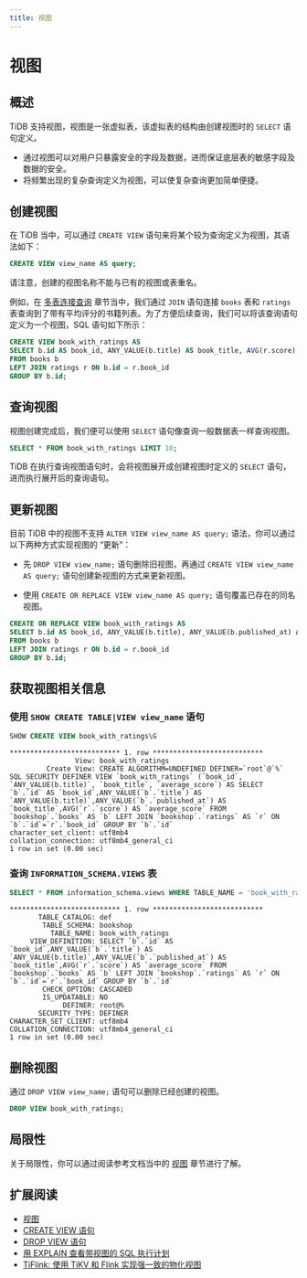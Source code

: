 ```yaml
---
title: 视图
---
```


# 视图

## 概述

TiDB 支持视图，视图是一张虚拟表，该虚拟表的结构由创建视图时的 `SELECT` 语句定义。

- 通过视图可以对用户只暴露安全的字段及数据，进而保证底层表的敏感字段及数据的安全。
- 将频繁出现的复杂查询定义为视图，可以使复杂查询更加简单便捷。

## 创建视图

在 TiDB 当中，可以通过 `CREATE VIEW` 语句来将某个较为查询定义为视图，其语法如下：

```sql
CREATE VIEW view_name AS query;
```

请注意，创建的视图名称不能与已有的视图或表重名。

例如，在 [多表连接查询](./2.join-tables.md) 章节当中，我们通过 `JOIN` 语句连接 `books` 表和 `ratings` 表查询到了带有平均评分的书籍列表。为了方便后续查询，我们可以将该查询语句定义为一个视图，SQL 语句如下所示：

```sql
CREATE VIEW book_with_ratings AS
SELECT b.id AS book_id, ANY_VALUE(b.title) AS book_title, AVG(r.score) AS average_score
FROM books b
LEFT JOIN ratings r ON b.id = r.book_id
GROUP BY b.id;
```

## 查询视图

视图创建完成后，我们便可以使用 `SELECT` 语句像查询一般数据表一样查询视图。

```sql
SELECT * FROM book_with_ratings LIMIT 10;
```

TiDB 在执行查询视图语句时，会将视图展开成创建视图时定义的 `SELECT` 语句，进而执行展开后的查询语句。

## 更新视图

目前 TiDB 中的视图不支持 `ALTER VIEW view_name AS query;` 语法，你可以通过以下两种方式实现视图的 “更新”：

- 先 `DROP VIEW view_name;` 语句删除旧视图，再通过 `CREATE VIEW view_name AS query;` 语句创建新视图的方式来更新视图。

- 使用 `CREATE OR REPLACE VIEW view_name AS query;` 语句覆盖已存在的同名视图。

```sql
CREATE OR REPLACE VIEW book_with_ratings AS
SELECT b.id AS book_id, ANY_VALUE(b.title), ANY_VALUE(b.published_at) AS book_title, AVG(r.score) AS average_score
FROM books b
LEFT JOIN ratings r ON b.id = r.book_id
GROUP BY b.id;
```

## 获取视图相关信息

### 使用 `SHOW CREATE TABLE|VIEW view_name` 语句

```sql
SHOW CREATE VIEW book_with_ratings\G
```

```
*************************** 1. row ***************************
                View: book_with_ratings
         Create View: CREATE ALGORITHM=UNDEFINED DEFINER=`root`@`%` SQL SECURITY DEFINER VIEW `book_with_ratings` (`book_id`, `ANY_VALUE(b.title)`, `book_title`, `average_score`) AS SELECT `b`.`id` AS `book_id`,ANY_VALUE(`b`.`title`) AS `ANY_VALUE(b.title)`,ANY_VALUE(`b`.`published_at`) AS `book_title`,AVG(`r`.`score`) AS `average_score` FROM `bookshop`.`books` AS `b` LEFT JOIN `bookshop`.`ratings` AS `r` ON `b`.`id`=`r`.`book_id` GROUP BY `b`.`id`
character_set_client: utf8mb4
collation_connection: utf8mb4_general_ci
1 row in set (0.00 sec)
```

### 查询 `INFORMATION_SCHEMA.VIEWS` 表

```sql
SELECT * FROM information_schema.views WHERE TABLE_NAME = 'book_with_ratings'\G
```

```
*************************** 1. row ***************************
       TABLE_CATALOG: def
        TABLE_SCHEMA: bookshop
          TABLE_NAME: book_with_ratings
     VIEW_DEFINITION: SELECT `b`.`id` AS `book_id`,ANY_VALUE(`b`.`title`) AS `ANY_VALUE(b.title)`,ANY_VALUE(`b`.`published_at`) AS `book_title`,AVG(`r`.`score`) AS `average_score` FROM `bookshop`.`books` AS `b` LEFT JOIN `bookshop`.`ratings` AS `r` ON `b`.`id`=`r`.`book_id` GROUP BY `b`.`id`
        CHECK_OPTION: CASCADED
        IS_UPDATABLE: NO
             DEFINER: root@%
       SECURITY_TYPE: DEFINER
CHARACTER_SET_CLIENT: utf8mb4
COLLATION_CONNECTION: utf8mb4_general_ci
1 row in set (0.00 sec)
```

## 删除视图

通过 `DROP VIEW view_name;` 语句可以删除已经创建的视图。

```sql
DROP VIEW book_with_ratings;
```

## 局限性

关于局限性，你可以通过阅读参考文档当中的 [视图](https://docs.pingcap.com/zh/tidb/stable/views#%E5%B1%80%E9%99%90%E6%80%A7) 章节进行了解。

## 扩展阅读

- [视图](https://docs.pingcap.com/zh/tidb/stable/views)
- [CREATE VIEW 语句](https://docs.pingcap.com/zh/tidb/dev/sql-statement-create-view)
- [DROP VIEW 语句](https://docs.pingcap.com/zh/tidb/dev/sql-statement-drop-view)
- [用 EXPLAIN 查看带视图的 SQL 执行计划](https://docs.pingcap.com/zh/tidb/stable/explain-views)
- [TiFlink: 使用 TiKV 和 Flink 实现强一致的物化视图](https://github.com/tiflink/tiflink)
